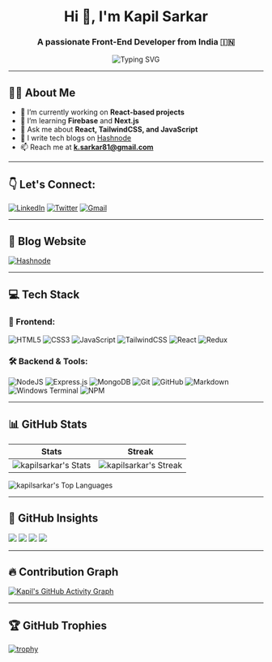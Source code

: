 <h1 align="center">Hi 👋, I'm Kapil Sarkar</h1>
<h3 align="center">A passionate Front-End Developer from India 🇮🇳</h3>

<p align="center">
  <img src="https://readme-typing-svg.demolab.com?font=Fira+Code&weight=600&size=22&pause=1000&color=ff0000&random=false&width=535&lines=✨+Building+beautiful+web+experiences!;⚛️+React+JS+Enthusiast;🚀+Open+Source+Contributor" alt="Typing SVG" />
</p>

---

## 🙋‍♂️ About Me

- 🔭 I’m currently working on **React-based projects**
- 🌱 I’m learning **Firebase** and **Next.js**
- 💬 Ask me about **React, TailwindCSS, and JavaScript**
- 📝 I write tech blogs on [Hashnode](https://hashnode.com/@kapil2)
- 📫 Reach me at **k.sarkar81@gmail.com**

---

## 👇 Let's Connect:

[![LinkedIn](https://img.shields.io/badge/LinkedIn-0077B5?style=for-the-badge&logo=linkedin&logoColor=white)](https://www.linkedin.com/in/kapil-sarkar-439754249/)
[![Twitter](https://img.shields.io/badge/Twitter-1DA1F2?style=for-the-badge&logo=twitter&logoColor=white)](https://x.com/kapil_cena1)
[![Gmail](https://img.shields.io/badge/Gmail-D14836?style=for-the-badge&logo=gmail&logoColor=white)](mailto:k.sarkar81@gmail.com)

---

## 📝 Blog Website

[![Hashnode](https://img.shields.io/badge/Hashnode-Follow%20Me-2962FF?style=for-the-badge&logo=hashnode&logoColor=white)](https://hashnode.com/@kapil2)

---

## 💻 Tech Stack

### 🚀 Frontend:
![HTML5](https://img.shields.io/badge/html5-%23E34F26.svg?style=for-the-badge&logo=html5&logoColor=white)
![CSS3](https://img.shields.io/badge/css3-%231572B6.svg?style=for-the-badge&logo=css3&logoColor=white)
![JavaScript](https://img.shields.io/badge/javascript-%23323330.svg?style=for-the-badge&logo=javascript&logoColor=%23F7DF1E)
![TailwindCSS](https://img.shields.io/badge/tailwindcss-%2338B2AC.svg?style=for-the-badge&logo=tailwind-css&logoColor=white)
![React](https://img.shields.io/badge/react-%2320232a.svg?style=for-the-badge&logo=react&logoColor=%2361DAFB)
![Redux](https://img.shields.io/badge/redux-%23593d88.svg?style=for-the-badge&logo=redux&logoColor=white)

### 🛠️ Backend & Tools:
![NodeJS](https://img.shields.io/badge/node.js-6DA55F?style=for-the-badge&logo=node.js&logoColor=white)
![Express.js](https://img.shields.io/badge/express.js-%23404d59.svg?style=for-the-badge&logo=express&logoColor=%2361DAFB)
![MongoDB](https://img.shields.io/badge/MongoDB-%234ea94b.svg?style=for-the-badge&logo=mongodb&logoColor=white)
![Git](https://img.shields.io/badge/git-%23F05033.svg?style=for-the-badge&logo=git&logoColor=white)
![GitHub](https://img.shields.io/badge/github-%23121011.svg?style=for-the-badge&logo=github&logoColor=white)
![Markdown](https://img.shields.io/badge/markdown-%23000000.svg?style=for-the-badge&logo=markdown&logoColor=white)
![Windows Terminal](https://img.shields.io/badge/Windows%20Terminal-%234D4D4D.svg?style=for-the-badge&logo=windows-terminal&logoColor=white)
![NPM](https://img.shields.io/badge/NPM-%23CB3837.svg?style=for-the-badge&logo=npm&logoColor=white)

---

## 📊 GitHub Stats

| Stats | Streak |
|-------|--------|
| ![kapilsarkar's Stats](https://github-readme-stats.vercel.app/api?username=kapilsarkar&theme=vue&show_icons=true&count_private=true) | ![kapilsarkar's Streak](https://github-readme-streak-stats.herokuapp.com/?user=kapilsarkar&theme=vue) |

![kapilsarkar's Top Languages](https://github-readme-stats.vercel.app/api/top-langs/?username=kapilsarkar&theme=vue&layout=compact)

---

## 🧠 GitHub Insights

![](http://github-profile-summary-cards.vercel.app/api/cards/profile-details?username=kapilsarkar&theme=blue_green)
![](http://github-profile-summary-cards.vercel.app/api/cards/most-commit-language?username=kapilsarkar&theme=blue_green)
![](http://github-profile-summary-cards.vercel.app/api/cards/stats?username=kapilsarkar&theme=moonlight)
![](http://github-profile-summary-cards.vercel.app/api/cards/productive-time?username=kapilsarkar&theme=blue_green&utcOffset=8)

---

## 🔥 Contribution Graph

[![Kapil's GitHub Activity Graph](https://github-readme-activity-graph.vercel.app/graph?username=kapilsarkar&bg_color=f5ffd1&color=cb2a62&line=4c9e52&point=403d3d&area=true&hide_border=true)](https://github.com/ashutosh00710/github-readme-activity-graph)

---

## 🏆 GitHub Trophies

[![trophy](https://github-profile-trophy.vercel.app/?username=kapilsarkar&theme=darkhub&row=1)](https://github.com/ryo-ma/github-profile-trophy)
